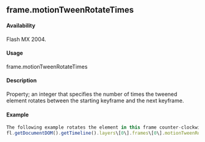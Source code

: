 ## frame.motionTweenRotateTimes

#### Availability

Flash MX 2004.

#### Usage

frame.motionTweenRotateTimes

#### Description

Property; an integer that specifies the number of times the tweened element rotates between the starting keyframe and the next keyframe.

#### Example

```javascript
The following example rotates the element in this frame counter-clockwise three times by the time it reaches the next keyframe:
fl.getDocumentDOM().getTimeline().layers\[0\].frames\[0\].motionTweenRotate = "counter- clockwise"; fl.getDocumentDOM().getTimeline().layers\[0\].frames\[0\].motionTweenRotateTimes = 3;

```